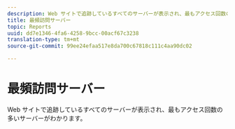 ```yaml
---
description: Web サイトで追跡しているすべてのサーバーが表示され、最もアクセス回数の多いサーバーがわかります。
title: 最頻訪問サーバー
topic: Reports
uuid: dd7e1346-4fa6-4258-9bcc-00acf67c3238
translation-type: tm+mt
source-git-commit: 99ee24efaa517e8da700c67818c111c4aa90dc02

---
```



# 最頻訪問サーバー

Web サイトで追跡しているすべてのサーバーが表示され、最もアクセス回数の多いサーバーがわかります。

